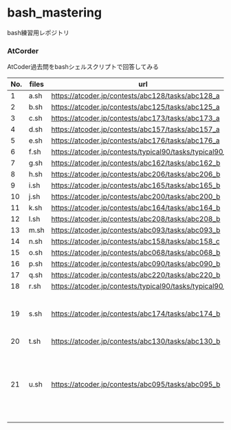 # bash_mastering

bash練習用レポジトリ

### AtCorder
AtCoder過去問をbashシェルスクリプトで回答してみる

| No. | files  | url                                                      | etc               |
| --- | -------| -------------------------------------------------------- |-------------------|
|  1  | a.sh   | https://atcoder.jp/contests/abc128/tasks/abc128_a        |                   |
|  2  | b.sh   | https://atcoder.jp/contests/abc125/tasks/abc125_a        |                   |
|  3  | c.sh   | https://atcoder.jp/contests/abc173/tasks/abc173_a        |                   |
|  4  | d.sh   | https://atcoder.jp/contests/abc157/tasks/abc157_a        |                   |
|  5  | e.sh   | https://atcoder.jp/contests/abc176/tasks/abc176_a        |                   |
|  6  | f.sh   | https://atcoder.jp/contests/typical90/tasks/typical90_ag |                   |
|  7  | g.sh   | https://atcoder.jp/contests/abc162/tasks/abc162_b        |                   |
|  8  | h.sh   | https://atcoder.jp/contests/abc206/tasks/abc206_b        |                   |
|  9  | i.sh   | https://atcoder.jp/contests/abc165/tasks/abc165_b        |                   |
| 10  | j.sh   | https://atcoder.jp/contests/abc200/tasks/abc200_b        |                   |
| 11  | k.sh   | https://atcoder.jp/contests/abc164/tasks/abc164_b        |                   |
| 12  | l.sh   | https://atcoder.jp/contests/abc208/tasks/abc208_b        |                   |
| 13  | m.sh   | https://atcoder.jp/contests/abc093/tasks/abc093_b        |                   |
| 14  | n.sh   | https://atcoder.jp/contests/abc158/tasks/abc158_c        |                   |
| 15  | o.sh   | https://atcoder.jp/contests/abc068/tasks/abc068_b        |                   |
| 16  | p.sh   | https://atcoder.jp/contests/abc090/tasks/abc090_b        |                   |
| 17  | q.sh   | https://atcoder.jp/contests/abc220/tasks/abc220_b        |                   |
| 18  | r.sh   | https://atcoder.jp/contests/typical90/tasks/typical90_bo |                   |
| 19  | s.sh   | https://atcoder.jp/contests/abc174/tasks/abc174_b        | 多重配列          |
| 20  | t.sh   | https://atcoder.jp/contests/abc130/tasks/abc130_b        |                   |
| 21  | u.sh   | https://atcoder.jp/contests/abc095/tasks/abc095_b        | 配列の和, 最小値  |
